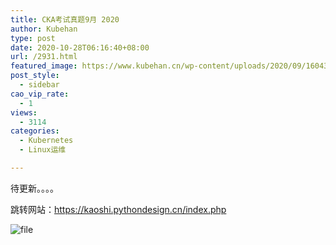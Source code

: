 ```yaml
---
title: CKA考试真题9月 2020
author: Kubehan
type: post
date: 2020-10-28T06:16:40+08:00
url: /2931.html
featured_image: https://www.kubehan.cn/wp-content/uploads/2020/09/1604395817-76adaaba38daa84.png
post_style:
  - sidebar
cao_vip_rate:
  - 1
views:
  - 3114
categories:
  - Kubernetes
  - Linux运维

---
```

待更新。。。。

跳转网站：[<https://kaoshi.pythondesign.cn/index.php>][1]

<img decoding="async" src="https://www.kubehan.cn/wp-content/uploads/2020/09/1604395817-76adaaba38daa84.png" alt="file" />

 [1]: https://kaoshi.pythondesign.cn/index.php